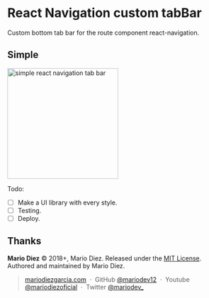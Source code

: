 # React Navigation custom tabBar

Custom bottom tab bar for the route component react-navigation.

## Simple

<img src="https://i.imgur.com/tXijy0q.png" alt="simple react navigation tab bar" width="250"/>

Todo: 

- [ ] Make a UI library with every style.
- [ ] Testing.
- [ ] Deploy.

Thanks
------

**Mario Diez** © 2018+, Mario Diez. Released under the [MIT License].<br>
Authored and maintained by Mario Diez.

> [mariodiezgarcia.com](http://www.mariodiezgarcia.com) &nbsp;&middot;&nbsp;
> GitHub [@mariodev12](https://github.com/mariodev12) &nbsp;&middot;&nbsp;
> Youtube [@mariodiezoficial](https://www.youtube.com/channel/UCisGMoxaVxJMcbio2FBHORg) &nbsp;&middot;&nbsp;
> Twitter [@mariodev_](https://twitter.com/mariodev_)

[MIT License]: http://mit-license.org/
